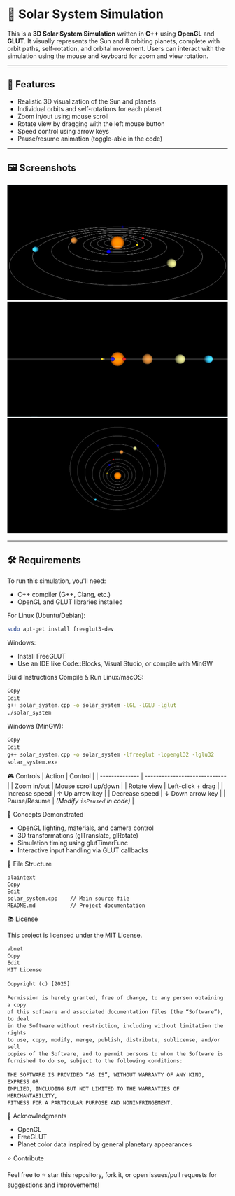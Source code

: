 # 🌌 Solar System Simulation

This is a **3D Solar System Simulation** written in **C++** using **OpenGL** and **GLUT**. It visually represents the Sun and 8 orbiting planets, complete with orbit paths, self-rotation, and orbital movement. Users can interact with the simulation using the mouse and keyboard for zoom and view rotation.

---

## 🚀 Features

- Realistic 3D visualization of the Sun and planets  
- Individual orbits and self-rotations for each planet  
- Zoom in/out using mouse scroll  
- Rotate view by dragging with the left mouse button  
- Speed control using arrow keys  
- Pause/resume animation (toggle-able in the code)

---

## 🖼️ Screenshots

![image alt](https://github.com/sahilkapali/Solar-System/blob/main/solar1.jpg?raw=true)
![image alt](https://github.com/sahilkapali/Solar-System/blob/main/solar2.jpg?raw=true)
![image alt](https://github.com/sahilkapali/Solar-System/blob/main/solar3.jpg?raw=true)

---

## 🛠️ Requirements

To run this simulation, you'll need:

- C++ compiler (G++, Clang, etc.)
- OpenGL and GLUT libraries installed

For Linux (Ubuntu/Debian):
```bash
sudo apt-get install freeglut3-dev
```
Windows:
- Install FreeGLUT
- Use an IDE like Code::Blocks, Visual Studio, or compile with MinGW

Build Instructions
Compile & Run
Linux/macOS:
```bash
Copy
Edit
g++ solar_system.cpp -o solar_system -lGL -lGLU -lglut
./solar_system
```
Windows (MinGW):
```bash
Copy
Edit
g++ solar_system.cpp -o solar_system -lfreeglut -lopengl32 -lglu32
solar_system.exe
```
🎮 Controls
| Action         | Control                       |
| -------------- | ----------------------------- |
| Zoom in/out    | Mouse scroll up/down          |
| Rotate view    | Left-click + drag             |
| Increase speed | ↑ Up arrow key                |
| Decrease speed | ↓ Down arrow key              |
| Pause/Resume   | *(Modify `isPaused` in code)* |


🧠 Concepts Demonstrated
- OpenGL lighting, materials, and camera control
- 3D transformations (glTranslate, glRotate)
- Simulation timing using glutTimerFunc
- Interactive input handling via GLUT callbacks

📁 File Structure
```
plaintext
Copy
Edit
solar_system.cpp    // Main source file
README.md           // Project documentation
```
📚 License

This project is licensed under the MIT License.
```
vbnet
Copy
Edit
MIT License

Copyright (c) [2025]

Permission is hereby granted, free of charge, to any person obtaining a copy
of this software and associated documentation files (the “Software”), to deal
in the Software without restriction, including without limitation the rights
to use, copy, modify, merge, publish, distribute, sublicense, and/or sell
copies of the Software, and to permit persons to whom the Software is
furnished to do so, subject to the following conditions:

THE SOFTWARE IS PROVIDED “AS IS”, WITHOUT WARRANTY OF ANY KIND, EXPRESS OR
IMPLIED, INCLUDING BUT NOT LIMITED TO THE WARRANTIES OF MERCHANTABILITY,
FITNESS FOR A PARTICULAR PURPOSE AND NONINFRINGEMENT.
```

🙌 Acknowledgments
- OpenGL
- FreeGLUT
- Planet color data inspired by general planetary appearances

⭐ Contribute

Feel free to ⭐ star this repository, fork it, or open issues/pull requests for suggestions and improvements!



